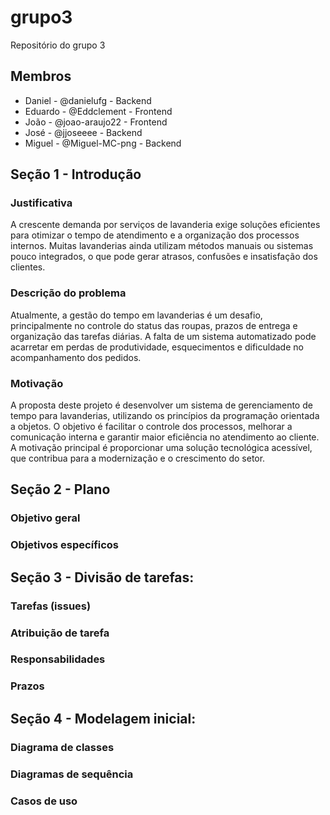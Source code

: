# grupo3
Repositório do grupo 3

## Membros 
* Daniel - @danielufg - Backend
* Eduardo - @Eddclement - Frontend
* João - @joao-araujo22 - Frontend
* José - @jjoseeee - Backend
* Miguel - @Miguel-MC-png - Backend

## Seção 1 - Introdução

### Justificativa
A crescente demanda por serviços de lavanderia exige soluções eficientes para otimizar o tempo de atendimento e a organização dos processos internos. Muitas lavanderias ainda utilizam métodos manuais ou sistemas pouco integrados, o que pode gerar atrasos, confusões e insatisfação dos clientes.

### Descrição do problema
Atualmente, a gestão do tempo em lavanderias é um desafio, principalmente no controle do status das roupas, prazos de entrega e organização das tarefas diárias. A falta de um sistema automatizado pode acarretar em perdas de produtividade, esquecimentos e dificuldade no acompanhamento dos pedidos.

### Motivação
A proposta deste projeto é desenvolver um sistema de gerenciamento de tempo para lavanderias, utilizando os princípios da programação orientada a objetos. O objetivo é facilitar o controle dos processos, melhorar a comunicação interna e garantir maior eficiência no atendimento ao cliente. A motivação principal é proporcionar uma solução tecnológica acessível, que contribua para a modernização e o crescimento do setor.

## Seção 2 - Plano

### Objetivo geral 

### Objetivos específicos

## Seção 3 - Divisão de tarefas:

### Tarefas (issues)

### Atribuição de tarefa

### Responsabilidades 

### Prazos

## Seção 4 - Modelagem inicial: 

### Diagrama de classes 

### Diagramas de sequência

### Casos de uso
